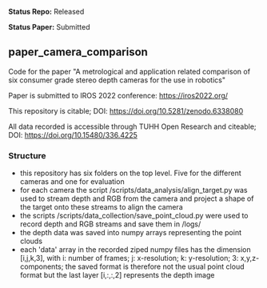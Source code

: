 **Status Repo:** Released

**Status Paper:** Submitted

## paper_camera_comparison
Code for the paper "A metrological and application related comparison of six consumer grade stereo depth cameras for the use in robotics"

Paper is submitted to IROS 2022 conference: https://iros2022.org/

This repository is citable; DOI: https://doi.org/10.5281/zenodo.6338080

All data recorded is accessible through TUHH Open Research and citeable; DOI: https://doi.org/10.15480/336.4225

### Structure
- this repository has six folders on the top level. Five for the different cameras and one for evaluation
- for each camera the script /scripts/data_analysis/align_target.py was used to stream depth and RGB from the camera and project a shape of the target onto these streams to align the camera
- the scripts /scripts/data_collection/save_point_cloud.py were used to record depth and RGB streams and save them in /logs/
- the depth data was saved into numpy arrays representing the point clouds
- each 'data' array in the recorded ziped numpy files has the dimension [i,j,k,3], with i: number of frames; j: x-resolution; k: y-resolution; 3: x,y,z-components; the saved format is therefore not the usual point cloud format but the last layer [i,:,:,2] represents the depth image

